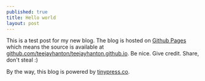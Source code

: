 ```yaml
---
published: true
title: Hello world
layout: post
---
```

This is a test post for my new blog. The blog is hosted on [Github Pages](http://pages.github.com/) which means the source is available at [github.com/teejayhanton/teejayhanton.github.io](http://github.com/teejayhanton/teejayhanton.github.io). Be nice. Give credit. Share, don't steal :)

By the way, this blog is powered by [tinypress.co](https://tinypress.co).